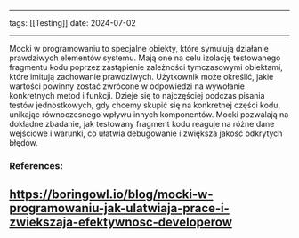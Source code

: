 
--- 
tags: [[Testing]]
date: 2024-07-02

---

Mocki w programowaniu to specjalne obiekty, które symulują działanie prawdziwych elementów systemu. Mają one na celu izolację testowanego fragmentu kodu poprzez zastąpienie zależności tymczasowymi obiektami, które imitują zachowanie prawdziwych. Użytkownik może określić, jakie wartości powinny zostać zwrócone w odpowiedzi na wywołanie konkretnych metod i funkcji. Dzieje się to najczęściej podczas pisania testów jednostkowych, gdy chcemy skupić się na konkretnej części kodu, unikając równoczesnego wpływu innych komponentów. Mocki pozwalają na dokładne zbadanie, jak testowany fragment kodu reaguje na różne dane wejściowe i warunki, co ułatwia debugowanie i zwiększa jakość odkrytych błędów.

### References:

https://boringowl.io/blog/mocki-w-programowaniu-jak-ulatwiaja-prace-i-zwiekszaja-efektywnosc-developerow
---



